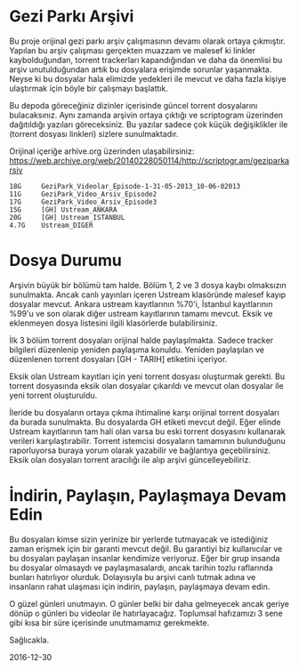 # Gezi Parkı Arşivi

Bu proje orijinal gezi parkı arşiv çalışmasının devamı olarak ortaya çıkmıştır.
Yapılan bu arşiv çalışması gerçekten muazzam ve malesef ki linkler
kaybolduğundan, torrent trackerları kapandığından ve daha da önemlisi bu arşiv
unutulduğundan artık bu dosyalara erişimde sorunlar yaşanmakta. Neyse ki bu
dosyalar hala elimizde yedekleri ile mevcut ve daha fazla kişiye ulaştırmak
için böyle bir çalışmayı başlattık.

Bu depoda göreceğiniz dizinler içerisinde güncel torrent dosyalarını
bulacaksınız. Aynı zamanda arşivin ortaya çıktığı ve scriptogram üzerinden
dağıtıldığı yazıları göreceksiniz. Bu yazılar sadece çok küçük değişiklikler
ile (torrent dosyası linkleri) sizlere sunulmaktadır.

Orijinal içeriğe arhive.org üzerinden ulaşabilirsiniz:
https://web.archive.org/web/20140228050114/http://scriptogr.am/geziparkarsiv

```
18G     GeziPark_Videolar_Episode-1-31-05-2013_10-06-02013
11G     GeziPark_Video_Arsiv_Episode2
17G     GeziPark_Video_Arsiv_Episode3
15G     [GH] Ustream_ANKARA
20G     [GH] Ustream_ISTANBUL
4.7G    Ustream_DIGER
```

# Dosya Durumu

Arşivin büyük bir bölümü tam halde. Bölüm 1, 2 ve 3 dosya kaybı olmaksızın
sunulmakta. Ancak canlı yayınları içeren Ustream klasöründe malesef kayıp dosyalar
mevcut. Ankara ustream kayıtlarının %70'i, İstanbul kayıtlarının %99'u ve son
olarak diğer ustream kayıtlarının tamamı mevcut. Eksik ve eklenmeyen dosya
listesini ilgili klasörlerde bulabilirsiniz.

İlk 3 bölüm torrent dosyaları orijinal halde paylaşılmakta. Sadece tracker
bilgileri düzenlenip yeniden paylaşıma konuldu. Yeniden paylaşılan ve
düzenlenen torrent dosyaları [GH - TARIH] etiketini içeriyor.

Eksik olan Ustream kayıtları için yeni torrent dosyası oluşturmak gerekti. Bu
torrent dosyasında eksik olan dosyalar çıkarıldı ve mevcut olan dosyalar ile
yeni torrent oluşturuldu.

İleride bu dosyaların ortaya çıkma ihtimaline karşı orijinal torrent dosyaları
da burada sunulmakta. Bu dosyalarda GH etiketi mevcut değil. Eğer elinde
Ustream kayıtlarının tam hali olan varsa bu eski torrent dosyasını kullanarak
verileri karşılaştırabilir. Torrent istemcisi dosyaların tamamının bulunduğunu
raporluyorsa buraya yorum olarak yazabilir ve bağlantıya geçebilirsiniz. Eksik
olan dosyaları torrent aracılığı ile alıp arşivi güncelleyebiliriz.

# İndirin, Paylaşın, Paylaşmaya Devam Edin

Bu dosyaları kimse sizin yerinize bir yerlerde tutmayacak ve istediğiniz zaman
erişmek için bir garanti mevcut değil. Bu garantiyi biz kullanıcılar ve bu
dosyaları paylaşan insanlar kendimize veriyoruz. Eğer bir grup insanda bu
dosyalar olmasaydı ve paylaşmasalardı, ancak tarihin tozlu raflarında bunları
hatırlıyor olurduk. Dolayısıyla bu arşivi canlı tutmak adına ve insanların
rahat ulaşması için indirin, paylaşın, paylaşmaya devam edin.

O güzel günleri unutmayın. O günler belki bir daha gelmeyecek ancak geriye
dönüp o günleri bu videolar ile hatırlayacağız. Toplumsal hafızamızı 3 sene
gibi kısa bir süre içerisinde unutmamamız gerekmekte.

Sağlıcakla.

2016-12-30
